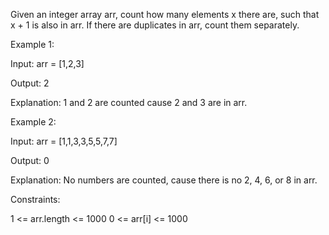 Given an integer array arr, count how many elements x there are, such that x + 1 is also in arr. If there are duplicates in arr, count them separately.



Example 1:

Input: arr = [1,2,3]

Output: 2

Explanation: 1 and 2 are counted cause 2 and 3 are in arr.

Example 2:

Input: arr = [1,1,3,3,5,5,7,7]

Output: 0

Explanation: No numbers are counted, cause there is no 2, 4, 6, or 8 in arr.


Constraints:

1 <= arr.length <= 1000
0 <= arr[i] <= 1000

